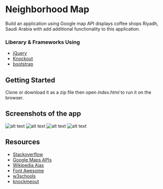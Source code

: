 # Neighborhood Map
Build an application using Google map API displays coffee shops Riyadh, Saudi Arabia with add additional functionality to this application.

### Liberary & Frameworks Using
* [jQuery](https://jquery.com/)
* [Knockout](http://knockoutjs.com/index.html)
* [bootstrap](https://getbootstrap.com/)
 
## Getting Started
Clone or download it as a zip file then open _index.html_ to run it on the browser.

## Screenshots of the app
![alt text](https://b.top4top.net/p_765jonzv1.png)
![alt text](https://c.top4top.net/p_765fbwyx2.png)
![alt text](https://d.top4top.net/p_765grsxr3.png)
![alt text](https://f.top4top.net/p_765nroyj1.png)
## Resources
* [Stackoverflow](https://stackoverflow.com/)
* [Google Maps APIs](https://developers.google.com/maps/documentation/javascript/examples/marker-simple)
* [Wikipedia Ajax](https://en.wikipedia.org/wiki/Ajax_(programming))
* [Font Awesome](https://fontawesome.com/)
* [w3schools](https://www.w3schools.com/)
* [knockmeout](http://www.knockmeout.net/2011/04/utility-functions-in-knockoutjs.html)